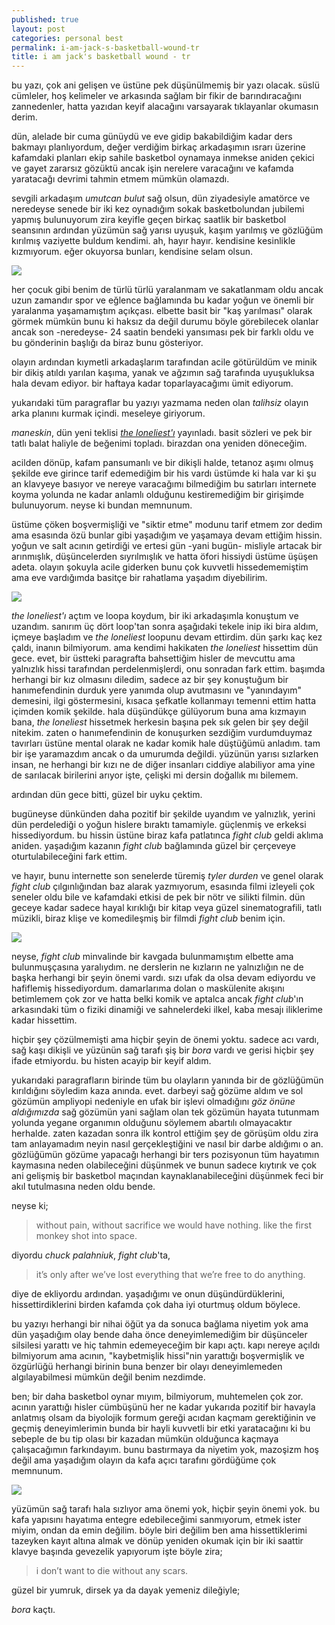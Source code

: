 ```yaml
---
published: true
layout: post
categories: personal best
permalink: i-am-jack-s-basketball-wound-tr
title: i am jack's basketball wound - tr
---
```

bu yazı, çok ani gelişen ve üstüne pek düşünülmemiş bir yazı olacak. süslü cümleler, hoş kelimeler ve arkasında sağlam bir fikir de barındıracağını zannedenler, hatta yazıdan keyif alacağını varsayarak tıklayanlar okumasın derim.

dün, alelade bir cuma günüydü ve eve gidip bakabildiğim kadar ders bakmayı planlıyordum, değer verdiğim birkaç arkadaşımın ısrarı üzerine kafamdaki planları ekip sahile basketbol oynamaya inmekse aniden çekici ve gayet zararsız gözüktü ancak işin nerelere varacağını ve kafamda yaratacağı devrimi tahmin etmem mümkün olamazdı.

sevgili arkadaşım _umutcan bulut_ sağ olsun, dün ziyadesiyle amatörce ve neredeyse senede bir iki kez oynadığım sokak basketbolundan jubilemi yapmış bulunuyorum zira keyifle geçen birkaç saatlik bir basketbol seansının ardından yüzümün sağ yarısı uyuşuk, kaşım yarılmış ve gözlüğüm kırılmış vaziyette buldum kendimi. ah, hayır hayır. kendisine kesinlikle kızmıyorum. eğer okuyorsa bunları, kendisine selam olsun.

![]({{site.baseurl}}/images/basketball1.jpg)

her çocuk gibi benim de türlü türlü yaralanmam ve sakatlanmam oldu ancak uzun zamandır spor ve eğlence bağlamında bu kadar yoğun ve önemli bir yaralanma yaşamamıştım açıkçası. elbette basit bir "kaş yarılması" olarak görmek mümkün bunu ki haksız da değil durumu böyle görebilecek olanlar ancak son -neredeyse- 24 saatin bendeki yansıması pek bir farklı oldu ve bu gönderinin başlığı da biraz bunu gösteriyor.

olayın ardından kıymetli arkadaşlarım tarafından acile götürüldüm ve minik bir dikiş atıldı yarılan kaşıma, yanak ve ağzımın sağ tarafında uyuşukluksa hala devam ediyor. bir haftaya kadar toparlayacağımı ümit ediyorum.

yukarıdaki tüm paragraflar bu yazıyı yazmama neden olan _talihsiz_ olayın arka planını kurmak içindi.
meseleye giriyorum.

_maneskin_, dün yeni teklisi _[the loneliest'ı](https://www.youtube.com/watch?v=fC1uROpxNrQ)_ yayınladı. basit sözleri ve pek bir tatlı balat haliyle de beğenimi topladı. birazdan ona yeniden döneceğim.

acilden dönüp, kafam pansumanlı ve bir dikişli halde, tetanoz aşımı olmuş şekilde eve girince tarif edemediğim bir his vardı üstümde ki hala var ki şu an klavyeye basıyor ve nereye varacağımı bilmediğim bu satırları internete koyma yolunda ne kadar anlamlı olduğunu kestiremediğim bir girişimde bulunuyorum. neyse ki bundan memnunum.

üstüme çöken boşvermişliği ve "siktir etme" modunu tarif etmem zor dedim ama esasında özü bunlar gibi yaşadığım ve yaşamaya devam ettiğim hissin. yoğun ve salt acının getirdiği ve ertesi gün -yani bugün- misliyle artacak bir arınmışlık, düşüncelerden sıyrılmışlık ve hatta öfori hissiydi üstüme üşüşen adeta. olayın şokuyla acile giderken bunu çok kuvvetli hissedememiştim ama eve vardığımda basitçe bir rahatlama yaşadım diyebilirim. 

![]({{site.baseurl}}/images/basketball4.jpg)

_the loneliest'ı_ açtım ve loopa koydum, bir iki arkadaşımla konuştum ve uzandım. sanırım üç dört loop'tan sonra aşağıdaki tekele inip iki bira aldım, içmeye başladım ve _the loneliest_ loopunu devam ettirdim. dün şarkı kaç kez çaldı, inanın bilmiyorum. ama kendimi hakikaten _the loneliest_ hissettim dün gece. evet, bir üstteki paragrafta bahsettiğim hisler de mevcuttu ama yalnızlık hissi tarafından perdelenmişlerdi, onu sonradan fark ettim. başımda herhangi bir kız olmasını diledim, sadece az bir şey konuştuğum bir hanımefendinin durduk yere yanımda olup avutmasını ve "yanındayım" demesini, ilgi göstermesini, kısaca şefkatle kollanmayı temenni ettim hatta içimden komik şekilde. hala düşündükçe gülüyorum buna ama kızmayın bana, _the loneliest_ hissetmek herkesin başına pek sık gelen bir şey değil nitekim. zaten o hanımefendinin de konuşurken sezdiğim vurdumduymaz tavırları üstüne mental olarak ne kadar komik hale düştüğümü anladım. tam bir işe yaramazdım ancak o da umurumda değildi. yüzünün yarısı sızlarken insan, ne herhangi bir kızı ne de diğer insanları ciddiye alabiliyor ama yine de sarılacak birilerini arıyor işte, çelişki mi dersin doğallık mı bilemem.

ardından dün gece bitti, güzel bir uyku çektim.

bugüneyse dünkünden daha pozitif bir şekilde uyandım ve yalnızlık, yerini dün perdelediği o yoğun hislere bıraktı tamamiyle. güçlenmiş ve erkeksi hissediyordum. bu hissin üstüne biraz kafa patlatınca _fight club_ geldi aklıma aniden. yaşadığım kazanın _fight club_ bağlamında güzel bir çerçeveye oturtulabileceğini fark ettim. 

ve hayır, bunu internette son senelerde türemiş _tyler durden_ ve genel olarak _fight club_ çılgınlığından baz alarak yazmıyorum, esasında filmi izleyeli çok seneler oldu bile ve kafamdaki etkisi de pek bir nötr ve silikti filmin. dün geceye kadar sadece hayal kırıklığı bir kitap veya güzel sinematografili, tatlı müzikli, biraz klişe ve komedileşmiş bir filmdi _fight club_ benim için.

![]({{site.baseurl}}/images/basketball2.jpg)

neyse, _fight club_ minvalinde bir kavgada bulunmamıştım elbette ama bulunmuşçasına yaralıydım. ne derslerin ne kızların ne yalnızlığın ne de başka herhangi bir şeyin önemi vardı. sızı ufak da olsa devam ediyordu ve hafiflemiş hissediyordum. damarlarıma dolan o maskülenite akışını betimlemem çok zor ve hatta belki komik ve aptalca ancak _fight club_'ın arkasındaki tüm o fiziki dinamiği ve sahnelerdeki ilkel, kaba mesajı iliklerime kadar hissettim.

hiçbir şey çözülmemişti ama hiçbir şeyin de önemi yoktu. sadece acı vardı, sağ kaşı dikişli ve yüzünün sağ tarafı şiş bir _bora_ vardı ve gerisi hiçbir şey ifade etmiyordu. bu histen acayip bir keyif aldım. 

yukarıdaki paragrafların birinde tüm bu olayların yanında bir de gözlüğümün kırıldığını söyledim kaza anında. evet. darbeyi sağ gözüme aldım ve sol gözümün ampliyopi nedeniyle en ufak bir işlevi olmadığını _göz önüne aldığımızda_ sağ gözümün yani sağlam olan tek gözümün hayata tutunmam yolunda yegane organımın olduğunu söylemem abartılı olmayacaktır herhalde. zaten kazadan sonra ilk kontrol ettiğim şey de görüşüm oldu zira tam anlayamadım neyin nasıl gerçekleştiğini ve nasıl bir darbe aldığımı o an. gözlüğümün gözüme yapacağı herhangi bir ters pozisyonun tüm hayatımın kaymasına neden olabileceğini düşünmek ve bunun sadece kıytırık ve çok ani gelişmiş bir basketbol maçından kaynaklanabileceğini düşünmek feci bir akıl tutulmasına neden oldu bende.

neyse ki;

> without pain, without sacrifice we would have nothing. like the first monkey shot into space.

diyordu _chuck palahniuk_, _fight club_'ta,

> it’s only after we’ve lost everything that we’re free to do anything. 

diye de ekliyordu ardından. yaşadığımı ve onun düşündürdüklerini, hissettirdiklerini birden kafamda çok daha iyi oturtmuş oldum böylece.

bu yazıyı herhangi bir nihai öğüt ya da sonuca bağlama niyetim yok ama dün yaşadığım olay bende daha önce deneyimlemediğim bir düşünceler silsilesi yarattı ve hiç tahmin edemeyeceğim bir kapı açtı. kapı nereye açıldı bilmiyorum ama acının, "kaybetmişlik hissi"nin yarattığı boşvermişlik ve özgürlüğü herhangi birinin buna benzer bir olayı deneyimlemeden algılayabilmesi mümkün değil benim nezdimde.

ben; bir daha basketbol oynar mıyım, bilmiyorum, muhtemelen çok zor. acının yarattığı hisler cümbüşünü her ne kadar yukarıda pozitif bir havayla anlatmış olsam da biyolojik formum gereği acıdan kaçmam gerektiğinin ve geçmiş deneyimlerimin bunda bir hayli kuvvetli bir etki yaratacağını ki bu sebeple de bu tip olası bir kazadan mümkün olduğunca kaçmaya çalışacağımın farkındayım. bunu bastırmaya da niyetim yok, mazoşizm hoş değil ama yaşadığım olayın da kafa açıcı tarafını gördüğüme çok memnunum.

![]({{site.baseurl}}/images/basketball3.jpg)

yüzümün sağ tarafı hala sızlıyor ama önemi yok, hiçbir şeyin önemi yok. bu kafa yapısını hayatıma entegre edebileceğimi sanmıyorum, etmek ister miyim, ondan da emin değilim. böyle biri değilim ben ama hissettiklerimi tazeyken kayıt altına almak ve dönüp yeniden okumak için bir iki saattir klavye başında gevezelik yapıyorum işte böyle zira;

> i don’t want to die without any scars.

güzel bir yumruk, dirsek ya da dayak yemeniz dileğiyle;

_bora_ kaçtı.
